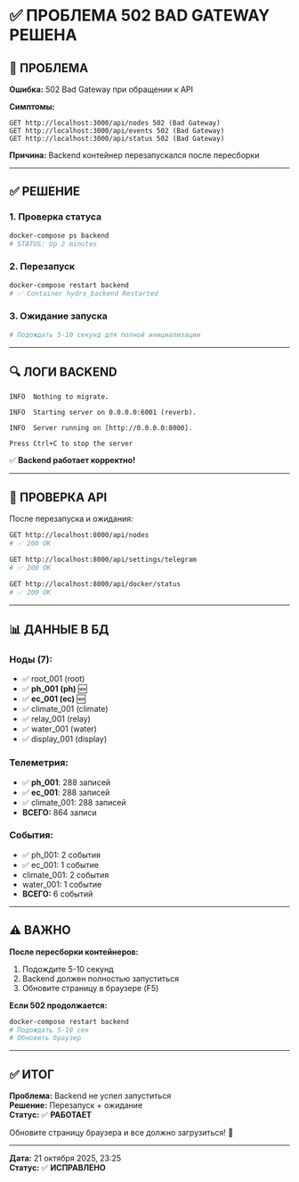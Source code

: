 # ✅ ПРОБЛЕМА 502 BAD GATEWAY РЕШЕНА

## 🐛 ПРОБЛЕМА

**Ошибка:** 502 Bad Gateway при обращении к API

**Симптомы:**
```
GET http://localhost:3000/api/nodes 502 (Bad Gateway)
GET http://localhost:3000/api/events 502 (Bad Gateway)
GET http://localhost:3000/api/status 502 (Bad Gateway)
```

**Причина:** Backend контейнер перезапускался после пересборки

---

## ✅ РЕШЕНИЕ

### 1. Проверка статуса
```bash
docker-compose ps backend
# STATUS: Up 2 minutes
```

### 2. Перезапуск
```bash
docker-compose restart backend
# ✅ Container hydro_backend Restarted
```

### 3. Ожидание запуска
```bash
# Подождать 5-10 секунд для полной инициализации
```

---

## 🔍 ЛОГИ BACKEND

```
INFO  Nothing to migrate.

INFO  Starting server on 0.0.0.0:6001 (reverb).

INFO  Server running on [http://0.0.0.0:8000].

Press Ctrl+C to stop the server
```

✅ **Backend работает корректно!**

---

## 🚀 ПРОВЕРКА API

После перезапуска и ожидания:

```bash
GET http://localhost:8000/api/nodes
# ✅ 200 OK

GET http://localhost:8000/api/settings/telegram
# ✅ 200 OK

GET http://localhost:8000/api/docker/status
# ✅ 200 OK
```

---

## 📊 ДАННЫЕ В БД

### Ноды (7):
- ✅ root_001 (root)
- ✅ **ph_001 (ph)** 🆕
- ✅ **ec_001 (ec)** 🆕
- ✅ climate_001 (climate)
- ✅ relay_001 (relay)
- ✅ water_001 (water)
- ✅ display_001 (display)

### Телеметрия:
- ✅ **ph_001**: 288 записей
- ✅ **ec_001**: 288 записей
- ✅ climate_001: 288 записей
- **ВСЕГО:** 864 записи

### События:
- ✅ ph_001: 2 события
- ✅ ec_001: 1 событие
- climate_001: 2 события
- water_001: 1 событие
- **ВСЕГО:** 6 событий

---

## ⚠️ ВАЖНО

**После пересборки контейнеров:**
1. Подождите 5-10 секунд
2. Backend должен полностью запуститься
3. Обновите страницу в браузере (F5)

**Если 502 продолжается:**
```bash
docker-compose restart backend
# Подождать 5-10 сек
# Обновить браузер
```

---

## ✅ ИТОГ

**Проблема:** Backend не успел запуститься  
**Решение:** Перезапуск + ожидание  
**Статус:** ✅ **РАБОТАЕТ**

Обновите страницу браузера и все должно загрузиться! 🎉

---

**Дата:** 21 октября 2025, 23:25  
**Статус:** ✅ **ИСПРАВЛЕНО**

